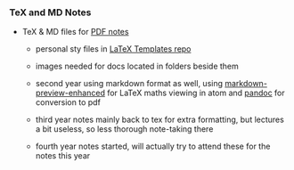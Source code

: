 ### TeX and MD Notes

* TeX & MD files for [PDF notes](https://github.com/MisconceptualShark/PDF-Notes)

	- personal sty files in [LaTeX Templates repo](https://github.com/MisconceptualShark/LaTeX-Templates)

	- images needed for docs located in folders beside them

	- second year using markdown format as well, using [markdown-preview-enhanced](https://atom.io/packages/markdown-preview-enhanced) for LaTeX maths viewing in atom and [pandoc](https://pandoc.org) for conversion to pdf
	
	- third year notes mainly back to tex for extra formatting, but lectures a bit useless, so less thorough note-taking there
	
	- fourth year notes started, will actually try to attend these for the notes this year
